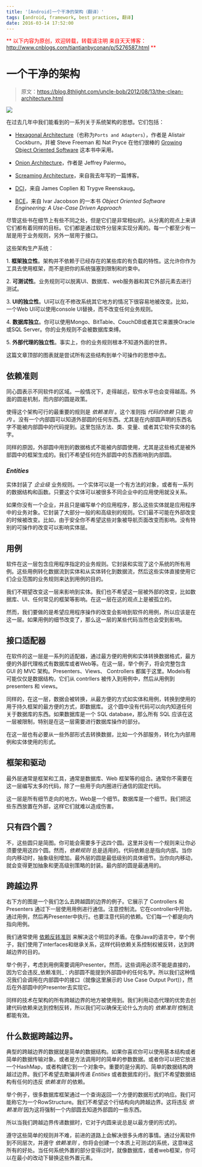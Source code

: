 ```yaml
---
title: '[Android]一个干净的架构（翻译）'
tags: [android, framework, best practices, 翻译]
date: 2016-03-14 17:52:00
---
```


<font color="#ff0000">**
以下内容为原创，欢迎转载，转载请注明
来自天天博客：<http://www.cnblogs.com/tiantianbyconan/p/5276587.html>
**</font>

# 一个干净的架构

> 原文：<https://blog.8thlight.com/uncle-bob/2012/08/13/the-clean-architecture.html>

![](https://blog.8thlight.com/assets/posts/2012-08-13-the-clean-architecture/CleanArchitecture-81565aba46f035911a5018e77a0f2d4e.jpg)

在过去几年中我们能看到的一系列关于系统架构的思想。它们包括：

- [Hexagonal Architecture]（也称为`Ports and Adapters`），作者是 Alistair Cockburn，并被 Steve Freeman 和 Nat Pryce 在他们很棒的 [Growing Object Oriented Software] 这本书中采用。

- [Onion Architecture]，作者是 Jeffrey Palermo。

- [Screaming Architecture]，来自我去年写的一篇博客。

- [DCI]，来自 James Coplien 和 Trygve Reenskaug。

- [BCE]，来自 Ivar Jacobson 的一本书 _Object Oriented Software Engineering: A Use-Case Driven Approach_

尽管这些书在细节上有些不同之处，但是它们是非常相似的。从分离的观点上来讲它们都有着同样的目标。它们都是通过软件分层来实现分离的。每一个都至少有一层是用于业务规则，另外一层用于接口。

这些架构生产系统：

1\. __框架独立性__。架构并不依赖于已经存在的某些库的有负载的特性。这允许你作为工具去使用框架，而不是把你的系统强塞到限制和约束中。

2\. __可测试性__。业务规则可以脱离UI、数据库、web服务器和其它外部元素去进行测试。

3\. __UI的独立性__。UI可以在不修改系统其它地方的情况下很容易地被改变。比如，一个Web UI可以使用console UI替换，而不改变任何业务规则。

4\. __数据库独立__。你可以使用Mongo、BitTable、CouchDB或者其它来置换Oracle或SQL Server。你的业务规则不会被数据库束缚。

5\. __外部代理的独立性__。事实上，你的业务规则根本不知道外面的世界。

这篇文章顶部的图表就是尝试所有这些结构到单个可操作的思想中去。

## 依赖准则

同心圆表示不同软件的区域。一般情况下，走得越远，软件水平也会变得越高。外面的圆是机制，而内部的圆是政策。

使得这个架构可行的最重要的规则是 _依赖准则_ 。这个准则指 _代码的依赖_ 只能 _向内_ 。没有一个内部圆可以知道外部圆的任何东西。尤其是在内部圆声明的东西名字不能被内部圆中的代码提到。这里包括方法、类、变量、或者其它软件实体的名字。

同样的原因，外部圆中用到的数据格式不能被内部圆使用，尤其是这些格式是被外部圆中的框架生成的。我们不希望任何在外部圆中的东西影响到内部圆。

### _Entities_

实体封装了 _企业级_ 业务规则。一个实体可以是一个有方法的对象，或者有一系列的数据结构和函数。只要这个实体可以被很多不同企业中的应用使用就没关系。

如果你没有一个企业，并且只是编写单个的应用程序，那么这些实体就是应用程序中的业务对象。它封装了大部分一般的和高级别的规则。它们最不可能在外部改变的时候被改变。比如，由于安全你不希望这些对象被导航页面改变而影响。没有特别的可操作的改变可以影响实体层。

## 用例

软件在这一层包含应用程序指定的业务规则。它封装和实现了这个系统的所有用例。这些用例转化数据流到实体和从实体转化到数据流，然后这些实体直接使用它们企业范围的业务规则来达到用例的目的。

我们不期望改变这一层来影响到实体。我们也不希望这一层被外部的改变，比如数据库、UI、任何常见的框架等影响。在这一层在这的观点上是被孤立的。

然而，我们要做的是希望应用程序操作的改变会影响到软件的用例，所以应该是在这一层。如果用例的细节改变了，那么这一层的某些代码当然也会受到影响。

## 接口适配器

在软件的这一层是一系列的适配器，通过最方便的用例和实体转换数据格式，最方便的外部代理格式有数据库或者Web等。在这一层，举个例子，将会完整包含 GUI 的 MVC 架构。Presenters、Views、 Controllers 都属于这里。Models有可能仅仅是数据结构，它们从 contrllers 被传入到用例中，然后从用例到 presenters 和 views。

同样的，在这一层，数据会被转换，从最方便的方式如实体和用例，转换到使用的用于持久框架的最方便的方式，即数据库。
这个圆中没有代码可以向内知道任何关于数据库的东西。如果数据库是一个 SQL database，那么所有 SQL 应该在这一层被限制，特别是在这一层需要进行数据库操作的部分。

在这一层也有必要从一些外部形式去转换数据，比如一个外部服务，转化为内部用例和实体使用的形式。

## 框架和驱动

最外层通常是框架和工具，通常是数据库、Web 框架等的组合。通常你不需要在这一层编写太多的代码，除了一些用于向内圈进行通信的固定代码。

这一层是所有细节走向的地方。Web是一个细节。数据库是一个细节。我们把这些东西放置在外部，这样它们就难以造成伤害。

## 只有四个圆？

不，这些圆只是简图。你可能会需要多于这四个圆。这里并没有一个规则来让你必须要使用这四个圆。然而，_依赖规则_ 总是适用的。代码依赖总是指向内部。当你向内移动时，抽象级别增加。最外层的圆是最低级别的具体细节。当你向内移动，就会变得更加抽象和更高级别策略的封装。最内部的圆是最通用的。

## 跨越边界

右下方的图是一个我们怎么去跨越圆的边界的例子。它展示了 Controllers 和 Presenters 通过下一层使用用例进行通信。注意控制流。它在controller中开始，通过用例，然后再Presenter中执行。也要注意代码的依赖。它们每一个都是向内指向用例。

我们通常使用 [依赖反转准则] 来解决这个明显的矛盾。在像Java的语言中，举个例子，我们使用了interfaces和继承关系，这样代码依赖关系控制权被反转，达到跨越边界的目的。

举个例子，考虑到用例需要调用Presenter。然而，这些调用必须不能是直接的，因为它会违反_依赖准则_：内部圆不能提到外部圆中的任何名字。所以我们这种情况我们会调用在内部圆中的接口（就像这里展示的 Use Case Output Port)），然后在外部圆中的Presenter去实现它。

同样的技术在架构的所有跨越边界的地方被使用到。我们利用动态代理的优势去创建代码依赖来达到控制反转，所以我们可以确保无论什么方向的 _依赖准则_ 控制流都能有效。

## 什么数据跨越边界。

典型的跨越边界的数据就是简单的数据结构。如果你喜欢你可以使用基本结构或者简单的数据传输对象。或者是方法调用时的简单的参数数据。或者你可以把它放进一个HashMap，或者构建它到一个对象中。重要的是分离的、简单的数据结构跨越过边界。我们不希望去欺骗并传递 _Entities_ 或者数据库的行。我们不希望数据结构有任何的违反 _依赖准则_ 的依赖。

举个例子，很多数据库框架通过一个查询返回一个方便的数据形式的响应。我们可能称它为一个RowStructure。我们不希望这个行结构向内跨越边界。这将违反 _依赖准则_ 因为这将强制一个内部圆去知道外部圆的一些东西。

所以当我们跨越边界传递数据时，它对于内圆来说总是以最方便的形式的。

遵守这些简单的规则并不难，前进的道路上会解决很多头疼的事情。通过分离软件到不同层次，并遵守 _依赖准则_ ，你将会创建一个本质上可测试的系统，这意味这所有的好处。当任何系统外置的部分变得过时，就像数据库，或者web框架，你可以在最小的改动下替换这些外置元素。

[Hexagonal Architecture]: http://alistair.cockburn.us/Hexagonal+architecture
[Growing Object Oriented Software]: http://www.amazon.com/Growing-Object-Oriented-Software-Guided-Tests/dp/0321503627
[Onion Architecture]: http://jeffreypalermo.com/blog/the-onion-architecture-part-1/
[Screaming Architecture]: http://blog.8thlight.com/uncle-bob/2011/09/30/Screaming-Architecture.html
[DCI]: http://www.amazon.com/Lean-Architecture-Agile-Software-Development/dp/0470684208/
[BCE]: http://www.amazon.com/Object-Oriented-Software-Engineering-Approach/dp/0201544350
[依赖反转准则]: http://en.wikipedia.org/wiki/Dependency_inversion_principle

